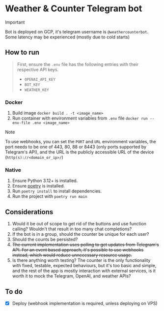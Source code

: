 # Weather & Counter Telegram bot

> [!IMPORTANT]
> Bot is deployed on GCP, it's telegram username is `@weathercounterbot`.
> Some latency may be experienced (mostly due to cold starts)

## How to run

> First, ensure the `.env` file has the following entries with their respective API keys.
> - `OPENAI_API_KEY`
> - `BOT_KEY`
> - `WEATHER_KEY`


### Docker

1. Build image `docker build . -t <image_name>`
2. Run container with environment variables from `.env` file `docker run --env-file .env <image_name>`

> [!NOTE]
> To use webhooks, you can set the `PORT` and `URL` environment variables, the port needs to be one of 443, 80, 88 or 8443 (only ports supported by Telegram's API), and the URL is the publicly accessible URL of the device (`http(s)://<domain_or_ip>/`)

### Native

1. Ensure Python 3.12+ is installed.
2. Ensure [poetry](https://python-poetry.org/docs/#installation) is installed.
3. Run `poetry install` to install dependencies.
4. Run the project with `poetry run main`

## Considerations

1. Would it be out of scope to get rid of the buttons and use function calling? Wouldn't that result in too many chat completions?
2. If the bot is in a group, should the counter be unique for each user?
3. Should the counts be persisted?
4. ~~The current implementation uses polling to get updates from Telegram's API.
For an event based approach, it's possible to use webhooks instead,
which would reduce unnecessary resource usage.~~
5. Is there anything worth testing?
The counter is the only functionality with fixed, testable, expected behaviours,
but it's too basic and simple,
and the rest of the app is mostly interaction with external services,
is it worth it to mock the Telegram, OpenAI, and weather APIs?

## To do

- [x] Deploy (webhook implementation is required, unless deploying on VPS)
